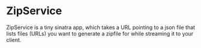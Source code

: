 
# ZipService

ZipService is a tiny sinatra app, which takes a URL pointing to a json file
that lists files (URLs) you want to generate a zipfile for while streaming
it to your client.

